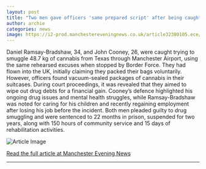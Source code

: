 ```yaml
---
layout: post
title: "Two men gave officers 'same prepared script' after being caught at Manchester Airport"
author: archie
categories: news
image: https://i2-prod.manchestereveningnews.co.uk/article32380105.ece/ALTERNATES/s1200/0_JS309278244.jpg
---
```

Daniel Ramsay-Bradshaw, 34, and John Cooney, 26, were caught trying to smuggle 48.7 kg of cannabis from Texas through Manchester Airport, using the same rehearsed excuses when stopped by Border Force. They had flown into the UK, initially claiming they packed their bags voluntarily. However, officers found vacuum-sealed packages of cannabis in their suitcases. During court proceedings, it was revealed that they aimed to wipe out drug debts for a financial gain. Cooney’s defence highlighted his ongoing drug issues and mental health struggles, while Ramsay-Bradshaw was noted for caring for his children and recently regaining employment after losing his job before the incident. Both men pleaded guilty to drug smuggling and were sentenced to 22 months in prison, suspended for two years, along with 150 hours of community service and 15 days of rehabilitation activities.

![Article Image](https://i2-prod.manchestereveningnews.co.uk/article32380105.ece/ALTERNATES/s1200/0_JS309278244.jpg)

[Read the full article at Manchester Evening News](https://www.manchestereveningnews.co.uk/news/greater-manchester-news/two-men-gave-officers-same-32443669)

---
